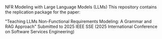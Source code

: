 NFR Modeling with Large Language Models (LLMs)
This repository contains the replication package for the paper:

"Teaching LLMs Non-Functional Requirements Modeling: A Grammar and RAG Approach"
Submitted to 2025 IEEE SSE (2025 International Conference on Software Services Engineering)
